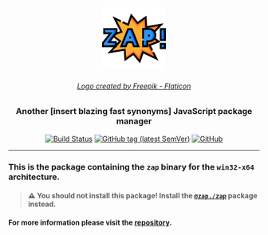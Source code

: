 <div align="center">
	<img src="https://raw.githubusercontent.com/elbywan/zap/main/assets/zap.png" width="128" height="128" />
  <h6><i><a href="https://www.flaticon.com/free-icons/comic" title="logo">Logo created by Freepik - Flaticon</a></i></h6>
  <h3>Another [insert blazing fast synonyms] JavaScript package manager</h3>
  <a href="https://github.com/elbywan/zap/actions/workflows/build.yml?query=branch%3Amain+workflow%3ABuild"><img alt="Build Status" src="https://github.com/elbywan/zap/actions/workflows/build.yml/badge.svg"></a>
  <a href="https://www.npmjs.com/package/@zap./zap"><img alt="GitHub tag (latest SemVer)" src="https://img.shields.io/npm/v/@zap./zap"></a>
  <a href="https://github.com/elbywan/zap/blob/main/LICENSE"><img alt="GitHub" src="https://img.shields.io/github/license/elbywan/zap"></a>
</div>

---

### This is the package containing the `zap` binary for the `win32-x64` architecture.

> #### ⚠️ You should not install this package! Install the [`@zap./zap`](https://www.npmjs.com/package/@zap./zap) package instead.

#### For more information please visit the [repository](https://github.com/elbywan/zap).
